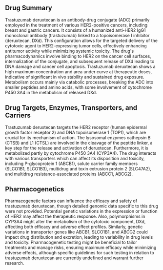 ## Drug Summary
Trastuzumab deruxtecan is an antibody-drug conjugate (ADC) primarily employed in the treatment of various HER2-positive cancers, including breast and gastric cancers. It consists of a humanized anti-HER2 IgG1 monoclonal antibody (trastuzumab) linked to a topoisomerase I inhibitor (deruxtecan, DXd). This configuration allows for the targeted delivery of the cytotoxic agent to HER2-expressing tumor cells, effectively enhancing antitumor activity while minimizing systemic toxicity. The drug's pharmacodynamics involve binding to HER2 on the cancer cell surfaces, internalization of the conjugate, and subsequent release of DXd leading to DNA damage and cancer cell apoptosis. Trastuzumab deruxtecan shows a high maximum concentration and area under curve at therapeutic doses, indicative of significant in vivo stability and sustained drug exposure. Metabolism occurs mainly via catabolic processes, breaking the ADC into smaller peptides and amino acids, with some involvement of cytochrome P450 3A4 in the metabolism of released DXd.

## Drug Targets, Enzymes, Transporters, and Carriers
Trastuzumab deruxtecan targets the HER2 receptor (human epidermal growth factor receptor 2) and DNA topoisomerase 1 (TOP1), which are crucial for its mechanism of action. The lysosomal enzymes cathepsin B (CTSB) and L1 (CTSL) are involved in the cleavage of the peptide linker, a key step for the release and activation of deruxtecan. Furthermore, it is metabolized partly by cytochrome P450 3A4 (CYP3A4). The drug interacts with various transporters which can affect its disposition and toxicity, including P-glycoprotein 1 (ABCB1), solute carrier family members (SLCO1B1, SLCO1B3), multidrug and toxin extrusion protein 2 (SLC47A2), and multidrug resistance-associated proteins (ABCC1, ABCG2).

## Pharmacogenetics
Pharmacogenetic factors can influence the efficacy and safety of trastuzumab deruxtecan, though detailed genomic data specific to this drug were not provided. Potential genetic variations in the expression or function of HER2 may affect the therapeutic response. Also, polymorphisms in CYP3A4 might alter the metabolism of the cytotoxic component, DXd, affecting both efficacy and adverse effect profiles. Similarly, genetic variations in transporter genes like ABCB1, SLCO1B1, and ABCG2 could impact drug distribution and excretion, leading to variability in drug levels and toxicity. Pharmacogenetic testing might be beneficial to tailor treatments and manage risks, ensuring maximum efficacy while minimizing adverse effects, although specific guidelines for such testing in relation to trastuzumab deruxtecan are currently undefined and warrant further research.